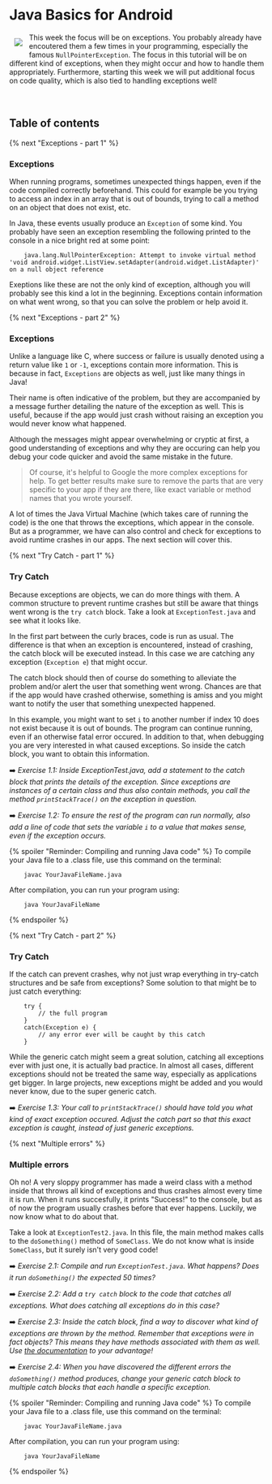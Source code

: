 # Java Basics for Android
 <img align="left" src="https://raw.githubusercontent.com/Vluuks/AndroidPractice/labified/Week4/Lab/Images/robotje.png" style="padding: 10px"> This week the focus will be on exceptions. You probably already have encoutered them a few times in your programming, especially the famous `NullPointerException`. The focus in this tutorial will be on different kind of exceptions, when they might occur and how to handle them appropriately. Furthermore, starting this week we will put additional focus on code quality, which is also tied to handling exceptions well!
 <br>
 <br>
 <br>

## Table of contents

{% next "Exceptions - part 1" %}
### Exceptions
When running programs, sometimes unexpected things happen, even if the code compiled correctly beforehand. This could for example be you trying to access an index in an array that is out of bounds, trying to call a method on an object that does not exist, etc. 

In Java, these events usually produce an `Exception` of some kind. You probably have seen an exception resembling the following printed to the console in a nice bright red at some point:

        java.lang.NullPointerException: Attempt to invoke virtual method 'void android.widget.ListView.setAdapter(android.widget.ListAdapter)' on a null object reference

Exeptions like these are not the only kind of exception, although you will probably see this kind a lot in the beginning. Exceptions contain information on what went wrong, so that you can solve the problem or help avoid it. 

{% next "Exceptions - part 2" %}
### Exceptions
Unlike a language like C, where success or failure is usually denoted using a return value like `1` or `-1`, exceptions contain more information. This is because in fact, `Exceptions` are objects as well, just like many things in Java! 

Their name is often indicative of the problem, but they are accompanied by a message further detailing the nature of the exception as well. This is useful, because if the app would just crash without raising an exception you would never know what happened. 

Although the messages might appear overwhelming or cryptic at first, a good understanding of exceptions and why they are occuring can help you debug your code quicker and avoid the same mistake in the future. 

> Of course, it's helpful to Google the more complex exceptions for help. To get better results make sure to remove the parts that are very specific to your app if they are there, like exact variable or method names that you wrote yourself.

A lot of times the Java Virtual Machine (which takes care of running the code) is the one that throws the exceptions, which appear in the console. But as a programmer, we have can also control and check for exceptions to avoid runtime crashes in our apps. The next section will cover this.

{% next "Try Catch - part 1" %}
### Try Catch
Because exceptions are objects, we can do more things with them. A common structure to prevent runtime crashes but still be aware that things went wrong is the `try catch` block. Take a look at `ExceptionTest.java` and see what it looks like.

In the first part between the curly braces, code is run as usual. The difference is that when an exception is encountered, instead of crashing, the catch block will be executed instead. In this case we are catching any exception (`Exception e`) that might occur. 

The catch block should then of course do something to alleviate the problem and/or alert the user that something went wrong. Chances are that if the app would have crashed otherwise, something is amiss and you might want to notify the user that something unexpected happened. 

In this example, you might want to set `i` to another number if index 10 does not exist because it is out of bounds. The program can continue running, even if an otherwise fatal error occured. In addition to that, when debugging you are very interested in what caused exceptions. So inside the catch block, you want to obtain this information. 

➡️ *Exercise 1.1:* *Inside ExceptionTest.java, add a statement to the catch block that prints the details of the exception. Since exceptions are instances of a certain class and thus also contain methods, you call the method `printStackTrace()` on the exception in question.*

➡️ *Exercise 1.2:* *To ensure the rest of the program can run normally, also add a line of code that sets the variable `i` to a value that makes sense, even if the exception occurs.*

{% spoiler "Reminder: Compiling and running Java code" %}
To compile your Java file to a .class file, use this command on the terminal:

        javac YourJavaFileName.java

After compilation, you can run your program using:

        java YourJavaFileName

{% endspoiler %}

{% next "Try Catch - part 2" %}
### Try Catch
If the catch can prevent crashes, why not just wrap everything in try-catch structures and be safe from exceptions? Some solution to that might be to just catch everything:

        try {
            // the full program
        }
        catch(Exception e) {
            // any error ever will be caught by this catch
        }

While the generic catch might seem a great solution, catching all exceptions ever with just one, it is actually bad practice. In almost all cases, different exceptions should not be treated the same way, especially as applications get bigger. In large projects, new exceptions might be added and you would never know, due to the super generic catch.

➡️ *Exercise 1.3:* *Your call to `printStackTrace()` should have told you what kind of exact exception occured. Adjust the catch part so that this exact exception is caught, instead of just generic exceptions.*

{% next "Multiple errors" %}
### Multiple errors
 Oh no! A very sloppy programmer has made a weird class with a method inside that throws all kind of exceptions and thus crashes almost every time it is run. When it runs succesfully, it prints "Success!" to the console, but as of now the program usually crashes before that ever happens. Luckily, we now know what to do about that.

 Take a look at `ExceptionTest2.java`. In this file, the main method makes calls to the `doSomething()` method of `SomeClass`. We do not know what is inside `SomeClass`, but it surely isn't very good code!

➡️ *Exercise 2.1:* *Compile and run `ExceptionTest.java`. What happens? Does it run `doSomething()` the expected 50 times?*

➡️ *Exercise 2.2:* *Add a `try catch` block to the code that catches all exceptions. What does catching all exceptions do in this case?*

➡️ *Exercise 2.3:* *Inside the catch block, find a way to discover what kind of exceptions are thrown by the method. Remember that exceptions were in fact objects? This means they have methods associated with them as well. Use [the documentation](https://docs.oracle.com/javase/8/docs/api/index.html?java/lang/Exception.html) to your advantage!*

➡️ *Exercise 2.4:* *When you have discovered the different errors the `doSomething()` method produces, change your generic catch block to multiple catch blocks that each handle a specific exception.*

{% spoiler "Reminder: Compiling and running Java code" %}
To compile your Java file to a .class file, use this command on the terminal:

        javac YourJavaFileName.java

After compilation, you can run your program using:

        java YourJavaFileName

{% endspoiler %}



